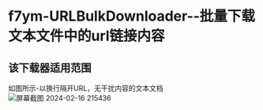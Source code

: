 # f7ym-URLBulkDownloader--批量下载文本文件中的url链接内容
## 该下载器适用范围
如图所示-以换行隔开URL，无干扰内容的文本文档
![屏幕截图 2024-02-16 215436](https://github.com/F7YM/f7ym-URLBulkDownloader/assets/130836015/db7e8d81-3556-4de4-b8e0-7bb6eb0740c5)

